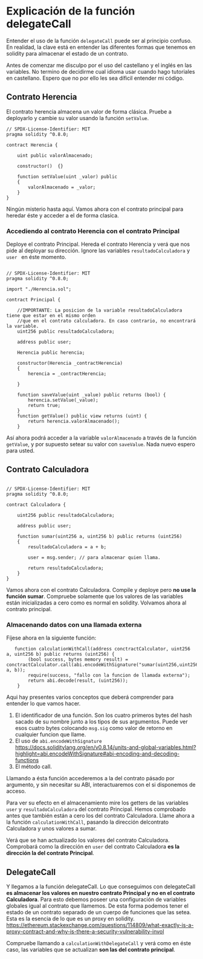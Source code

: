 # Explicación de la función delegateCall 

Entender el uso de la función ```delegateCall``` puede ser al principio confuso. 
En realidad, la clave está en entender las diferentes formas que tenemos en solidity para almacenar el estado de un contrato.

Antes de comenzar me disculpo por el uso del castellano y el inglés en las variables. 
No termino de decidirme cual idioma usar cuando hago tutoriales en castellano.
Espero que no por ello les sea díficil entender mi código.


## Contrato Herencia

El contrato herencia almacena un valor de forma clásica. 
Pruebe a deployarlo y cambie su valor usando la función ```setValue```.
```solidity
// SPDX-License-Identifier: MIT
pragma solidity ^0.8.0;

contract Herencia {

    uint public valorAlmacenado;
    
    constructor()  {}

    function setValue(uint _valor) public 
    {
        valorAlmacenado = _valor;
    }
}
```
Ningún misterio hasta aquí.
Vamos ahora con el contrato principal para heredar éste  y acceder a el de forma clasica.

### Accediendo al contrato Herencia con el contrato Principal

Deploye el contrato Principal. 
Hereda el contrato Herencia y verá que nos pide al deployar su dirección.
Ignore las variables ```resultadoCalculadora``` y ```user ``` en éste momento.

```solidity

// SPDX-License-Identifier: MIT
pragma solidity ^0.8.0;

import "./Herencia.sol";

contract Principal {

    //IMPORTANTE: La posicion de la variable resultadoCalculadora tiene que estar en el mismo orden
    //que en el contrato calculadora. En caso contrario, no encontrará la variable.
    uint256 public resultadoCalculadora;
    
    address public user;
    
    Herencia public herencia;
    
    constructor(Herencia _contractHerencia)  
    {
        herencia = _contractHerencia;

    }
    
    function saveValue(uint _value) public returns (bool) {
        herencia.setValue(_value);
        return true;
    }
    function getValue() public view returns (uint) {
        return herencia.valorAlmacenado();
    }

```
Así ahora podrá acceder a la variable ```valorAlmacenado``` a través de la función ```getValue```, y por supuesto setear su valor con ``` saveValue ```.
Nada nuevo espero para usted.

## Contrato Calculadora

```solidity

// SPDX-License-Identifier: MIT
pragma solidity ^0.8.0;

contract Calculadora {

    uint256 public resultadoCalculadora;
    
    address public user;

    function sumar(uint256 a, uint256 b) public returns (uint256) 
    {
        resultadoCalculadora = a + b;

        user = msg.sender; // para almacenar quien llama. 
        
        return resultadoCalculadora;
    }
}
```
Vamos ahora con el contrato Calculadora.
Compile y deploye pero __no use la función sumar__.
Compruebe solamente que los valores de las variables están inicializadas a cero como es normal en solidity.
Volvamos ahora al contrato principal.

### Almacenando datos con una llamada externa

Fíjese ahora en la siguiente función:

```solidity
   function calculationWithCall(address conctractCalculator, uint256 a, uint256 b) public returns (uint256) {
        (bool success, bytes memory result) = conctractCalculator.call(abi.encodeWithSignature("sumar(uint256,uint256)", a, b));
        require(success, "fallo con la funcion de llamada externa");
        return abi.decode(result, (uint256));
    }
```
Aqui hay presentes varios conceptos que deberá comprender para entender lo que vamos hacer. 

1. El identificador de una función. Son los cuatro primeros bytes del hash sacado de su nombre junto a los tipos de sus argumentos.
Puede ver esos cuatro bytes colocando ```msg.sig``` como valor de retorno en cualquier funcion que llame.  
2. El uso de ``` abi.encodeWithSignature ``` https://docs.soliditylang.org/en/v0.8.14/units-and-global-variables.html?highlight=abi.encodeWithSignature#abi-encoding-and-decoding-functions
3. El método call. 

Llamando a ésta función accederemos a la del contrato pásado por argumento, y sin necesitar su ABI, interactuaremos con el
si disponemos de acceso. 

Para ver su efecto en el almacenamiento mire los getters de las variables ``` user ``` y  ``` resultadoCalculadora ``` del contrato Principal.
Hemos comprobado antes que también están a cero los del contrato Calculadora.
Llame ahora a la función ``` calculationWithCall ```, pasando la dirección delcontrato Calculadora y unos valores a sumar.

Verá que se han actualizado los valores del contrato Calculadora. 
Comprobará como la dirección en ``` user ``` del contrato Calculadora __es la dirección la del contrato Principal__.

## DelegateCall

Y llegamos a la función delegateCall.
Lo que conseguimos con delegateCall __es almacenar los valores en nuestro contrato Principal y no en el contrato Calculadora__. 
Para esto debemos poseer una configuración de variables globales igual al contrato que llamemos.
De esta forma podemos tener el estado de un contrato separado de un cuerpo de funciones que las setea.
Esta es la esencia de lo que es un proxy en solidity. https://ethereum.stackexchange.com/questions/114809/what-exactly-is-a-proxy-contract-and-why-is-there-a-security-vulnerability-invol


Compruebe llamando a ``` calculationWithDelegateCall ``` y verá como en éste caso, las variables que se actualizan __son las del contrato principal__.

